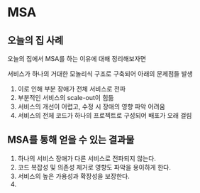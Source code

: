 # MSA

## 오늘의 집 사례

오늘의 집에서 MSA를 하는 이유에 대해 정리해보자면

서비스가 하나의 거대한 모놀리식 구조로 구축되어 아래의 문제점들 발생
1. 이로 인해 부분 장애가 전체 서비스로 전파
2. 부분적인 서비스의 scale-out이 힘듦
3. 서비스의 개선이 어렵고, 수정 시 장애의 영향 파악 어려움
4. 서비스의 전체 코드가 하나의 프로젝트로 구성되어 배포가 오래 걸림

## MSA를 통해 얻을 수 있는 결과물

1. 하나의 서비스 장애가 다른 서비스로 전파되지 않는다.
2. 코드 복잡성 및 의존성 제거로 영향도 파악을 용이하게 한다.
3. 서비스의 높은 가용성과 확장성을 보장한다.
4. 